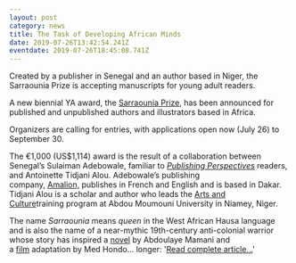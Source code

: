 ```yaml
---
layout: post
category: news
title: The Task of Developing African Minds
date: 2019-07-26T13:42:54.241Z
eventdate: 2019-07-26T18:45:08.741Z
---
```

Created by a publisher in Senegal and an author based in Niger, the Sarraounia Prize is accepting manuscripts for young adult readers.

A new biennial YA award, the [Sarraounia Prize](http://www.sarraounia.com/), has been announced for published and unpublished authors and illustrators based in Africa.

Organizers are calling for entries, with applications open now (July 26) to September 30.

The €1,000 (US$1,114) award is the result of a collaboration between Senegal’s Sulaiman Adebowale, familiar to *[Publishing Perspectives](https://publishingperspectives.com/?s=Sulaiman+Adebowale)* readers, and Antoinette Tidjani Alou. Adebowale’s publishing company, [Amalion,](http://www.amalion.net/) publishes in French and English and is based in Dakar. Tidjani Alou is a scholar and author who leads the [Arts and Culture](https://www.facebook.com/ARTS-Culture-236248510190137/)training program at Abdou Moumouni University in Niamey, Niger.

The name *Sarraounia* means *queen* in the West African Hausa language and is also the name of a near-mythic 19th-century anti-colonial warrior whose story has inspired a [novel](https://www.editions-harmattan.fr/index.asp?navig=catalogue&obj=livre&no=1446&motExact=0&motcle=&mode=AND) by Abdoulaye Mamani and a [film](https://www.imdb.com/title/tt0091892/?ref_=fn_al_tt_1) adaptation by Med Hondo...
longer: '[Read complete
article...](https://publishingperspectives.com/2019/07/new-sarraounia-prize-opens-for-entries-in-african-ya-titles/
"New Sarraounia Prize Opens for Entries in African YA Titles")'
